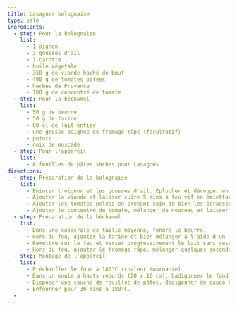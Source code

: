 ```yaml
---
title: Lasagnes bolognaise
type: salé
ingredients:
  - step: Pour la bolognaise
    list:
      - 1 oignon
      - 3 gousses d'ail
      - 1 carotte
      - huile végétale
      - 350 g de viande haché de bœuf
      - 400 g de tomates pelées
      - herbes de Provence
      - 100 g de concentré de tomate
  - step: Pour la béchamel
    list:
      - 50 g de beurre
      - 50 g de farine
      - 60 cl de lait entier
      - une grosse poignée de fromage râpé (facultatif)
      - poivre
      - noix de muscade
  - step: Pour l'appareil
    list:
      - 8 feuilles de pâtes sèches pour Lasagnes
directions:
  - step: Préparation de la bolognaise
    list:
      - Emincer l'oignon et les gousses d'ail. Eplucher et découper en petits dés la carotte. Dans un faitout ou une grande casserole à haut rebords, verser un filet d'huile puis faire revenir quelques minutes à feu moyen l'oignon, l'ail et les dès de carotte.
      - Ajouter la viande et laisser cuire 5 mins à feu vif en émiettant.
      - Ajouter les tomates pelées en prenant soin de bien les écrasser à l'aide de la spatule et saupoudrer généreusement d'herbes de provence. Mélanger et laisser cuire 10 mins à feu doux à couvert.
      - Ajouter le concentré de tomate, mélanger de nouveau et laisser cuire de nouveau 10 mins à couvert.
  - step: Préparation de la béchamel
    list:
      - Dans une casserole de taille moyenne, fondre le beurre.
      - Hors du feu, ajouter la farine et bien mélanger à l'aide d'un fouet manuel.
      - Remettre sur le feu et verser progressivement le lait sans cesser de remuer le mélange juqu'à ébullition.
      - Hors du feu, ajouter le fromage râpé, mélanger quelques secondes puis assaisonner avec du poivre et de la poudre de noix de muscade (et du sel si pas de fromage).
  - step: Montage de l'appareil
    list:
      - Préchauffer le four à 180°C (chaleur tournante).
      - Dans un moule à hauts rebords (20 x 16 cm), badigonner le fond avec un peu de béchamel.
      - Disposer une couche de feuilles de pâtes. Badigonner de sauce bolognase puis de béchamel. Répêter l'opération. Au dernier étage, badigonner de béchamel.
      - Enfourner pour 30 mins à 180°C.
  -
---
```

